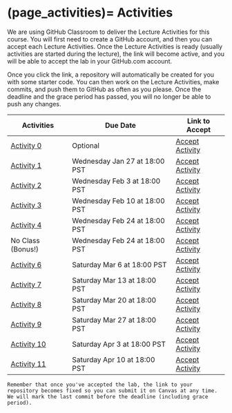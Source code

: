 (page_activities)=
Activities
=======================

<head>
    <base target="_blank">
</head>

We are using GitHub Classroom to deliver the Lecture Activities for this course.
You will first need to create a GitHub account, and then you can accept each Lecture Activities.
Once the Lecture Activities is ready (usually activities are started during the lecture), the link will become active, and you will be able to accept the lab in your GitHub.com account.

Once you click the link, a repository will automatically be created for you with some starter code.
You can then work on the Lecture Activities, make commits, and push them to GitHub as often as you please. 
Once the deadline and the grace period has passed, you will no longer be able to push any changes.

| Activities                          | Due Date                      | Link to Accept                                             |
|-------------------------------------|-------------------------------|------------------------------------------------------------|
| [Activity 0](class/week01/lecture)  | Optional                      | [Accept Activity](https://classroom.github.com/a/aMHuU8NE) |
| [Activity 1](class/week02/lecture)  | Wednesday Jan 27 at 18:00 PST | [Accept Activity](https://classroom.github.com/a/a39MagWO) |
| [Activity 2](class/week02/lecture)  | Wednesday Feb 3 at 18:00 PST  | [Accept Activity](https://classroom.github.com/a/FhSfQyay) |
| [Activity 3](class/week03/lecture)  | Wednesday Feb 10 at 18:00 PST | [Accept Activity](https://classroom.github.com/a/qSCbYEV8) |
| [Activity 4](class/week04/lecture)  | Wednesday Feb 24 at 18:00 PST | [Accept Activity](https://classroom.github.com/a/xrCTYI-L) |
| No Class (Bonus!)                   | Wednesday Feb 24 at 18:00 PST | [Accept Activity](https://classroom.github.com/a/GRXwzsXl) |
| [Activity 6](class/week07/lecture)  | Saturday Mar 6 at 18:00 PST   | [Accept Activity](https://classroom.github.com/a/71YN2rBi) |
| [Activity 7](class/week08/lecture)  | Saturday Mar 13 at 18:00 PST  | [Accept Activity](https://classroom.github.com/a/YunDe8Dn) |
| [Activity 8](class/week09/lecture)  | Saturday Mar 20 at 18:00 PST  | [Accept Activity](https://classroom.github.com/a/hkn_uYwK) |
| [Activity 9](class/week10/lecture)  | Saturday Mar 27 at 18:00 PST  | [Accept Activity](https://classroom.github.com/a/reU1zqY0) |
| [Activity 10](class/week11/lecture) | Saturday Apr 3 at 18:00 PST   | [Accept Activity](https://classroom.github.com/a/qraX79aL) |
| [Activity 11](class/week12/lecture) | Saturday Apr 10 at 18:00 PST  | [Accept Activity](https://classroom.github.com/a/ScaAq5kz) |

```{tip}
Remember that once you've accepted the lab, the link to your repository becomes fixed so you can submit it on Canvas at any time. We will mark the last commit before the deadline (including grace period).
```




